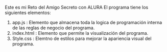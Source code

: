 Este es mi Reto del Amigo Secreto con ALURA
El programa tiene los siguientes elementos:
1. app.js : Elemento que almacena toda la logica de programación interna de las reglas de negocio del programa.
2. index.html : Elemento que permite la visualización del programa.
3. Style.css : Elemtno de estilos para mejorar la apariencia visual del programa.
